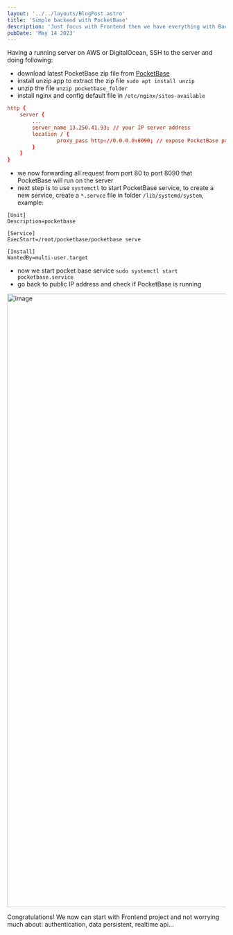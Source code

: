 ```yaml
---
layout: '../../layouts/BlogPost.astro'
title: 'Simple backend with PocketBase'
description: 'Just focus with Frontend then we have everything with Backend API available'
pubDate: 'May 14 2023'
---
```


Having a running server on AWS or DigitalOcean, SSH to the server and doing following:

- download latest PocketBase zip file from [PocketBase](https://pocketbase.io/docs/)
- install unzip app to extract the zip file `sudo apt install unzip`
- unzip the file `unzip pocketbase_folder`
- install nginx and config default file in `/etc/nginx/sites-available`

```conf
http {
    server {
        ...
        server_name 13.250.41.93; // your IP server address
        location / {
                proxy_pass http://0.0.0.0:8090; // expose PocketBase port
        }
    }
}
```

- we now forwarding all request from port 80 to port 8090 that PocketBase will run on the server
- next step is to use `systemctl` to start PocketBase service, to create a new service, create a `*.servce` file in folder `/lib/systemd/system`, example:

```
[Unit]
Description=pocketbase

[Service]
ExecStart=/root/pocketbase/pocketbase serve

[Install]
WantedBy=multi-user.target
```

- now we start pocket base service `sudo systemctl start pocketbase.service`
- go back to public IP address and check if PocketBase is running

<img width="1415" alt="image" src="https://github.com/duongital/duongital/assets/5635533/4480556a-5934-4e78-bdbf-bd5608a217bb">

Congratulations! We now can start with Frontend project and not worrying much about: authentication, data persistent, realtime api...
